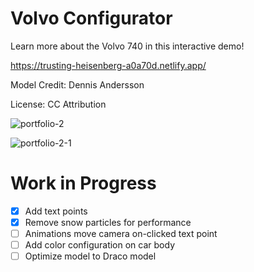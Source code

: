# Volvo Configurator

Learn more about the Volvo 740 in this interactive demo!

https://trusting-heisenberg-a0a70d.netlify.app/

Model Credit: Dennis Andersson 

License: CC Attribution

![portfolio-2](https://user-images.githubusercontent.com/27746994/112216928-4e25cc80-8bdf-11eb-9e5d-aed4f02977a3.gif)


![portfolio-2-1](https://user-images.githubusercontent.com/27746994/112215334-81fff280-8bdd-11eb-95b4-ff22f4308cb3.gif)



# Work in Progress
- [x] Add text points
- [x] Remove snow particles for performance
- [ ] Animations move camera on-clicked text point
- [ ] Add color configuration on car body
- [ ] Optimize model to Draco model

